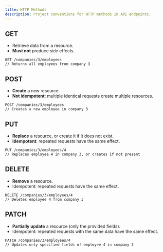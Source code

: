 ```yaml
---
title: HTTP Methods
description: Project conventions for HTTP methods in API endpoints.
---
```


## GET
- Retrieve data from a resource. 
- **Must not** produce side effects.

```http
GET /companies/3/employees
// Returns all employees from company 3
```

## POST
- **Create** a new resource.
- **Not idempotent**: multiple identical requests create multiple resources.

```http
POST /companies/3/employees
// Creates a new employee in company 3
```

## PUT
- **Replace** a resource, or create it if it does not exist.
- **Idempotent**: repeated requests have the same effect.

```http
PUT /companies/3/employees/4
// Replaces employee 4 in company 3, or creates if not present
```

## DELETE
- **Remove** a resource.
- Idempotent: repeated requests have the same effect.

```http
DELETE /companies/3/employees/4
// Deletes employee 4 from company 3
```

## PATCH
- **Partially update** a resource (only the provided fields).
- Idempotent: repeated requests with the same data have the same effect.

```http
PATCH /companies/3/employees/4
// Updates only specified fields of employee 4 in company 3
```
